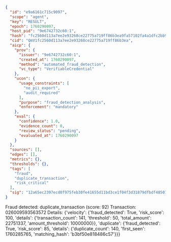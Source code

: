 ```json
{
  "id": "e9a6161c715c9097",
  "scope": "agent",
  "key": "RESULT",
  "epoch": 1760290097,
  "host_pid": "9e6742732c60:1",
  "hash": "fc2560d113a7ee2e93268ce22775a719ff86b3ea9fa57102fa4a1dfc2bb92b51",
  "cid": "QmV1fc2560d113a7ee2e93268ce22775a719ff86b3ea",
  "aicp": {
    "prov": {
      "issuer": "9e6742732c60:1",
      "created_at": 1760290097,
      "method": "automated_fraud_detection",
      "vc_type": "VerifiableCredential"
    },
    "ucon": {
      "usage_constraints": [
        "no_pii_export",
        "audit_required"
      ],
      "purpose": "fraud_detection_analysis",
      "enforcement": "mandatory"
    },
    "eval": {
      "confidence": 1.0,
      "evidence_count": 0,
      "review_status": "pending",
      "evaluated_at": 1760290097
    }
  },
  "sources": [],
  "edges": [],
  "metrics": {},
  "thresholds": {},
  "tags": [
    "fraud",
    "duplicate_transaction",
    "risk_critical"
  ],
  "sig": "12a65ec2397ecd0f975feb30fe41655d11bd3ce1f04f3d31879dfbdf48501812"
}
```

Fraud detected: duplicate_transaction (score: 92)
Transaction: 026009593563572
Details: {'velocity': {'fraud_detected': True, 'risk_score': 100, 'details': {'transaction_count': 141, 'threshold': 50, 'total_amount': 22751337, 'amount_threshold': 10000000}}, 'duplicate': {'fraud_detected': True, 'risk_score': 85, 'details': {'duplicate_count': 140, 'first_seen': 1760285765, 'matching_hash': 'b3bf50e818486c57'}}}